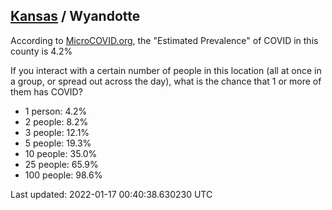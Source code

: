 
## [Kansas](/united-states/kansas) / Wyandotte

According to [MicroCOVID.org](http://microcovid.org),
the "Estimated Prevalence" of COVID in this county is 4.2%

If you interact with a certain number of people in this location
(all at once in a group, or spread out across the day), what is the chance that
1 or more of them has COVID?

- 1 person: 4.2%
- 2 people: 8.2%
- 3 people: 12.1%
- 5 people: 19.3%
- 10 people: 35.0%
- 25 people: 65.9%
- 100 people: 98.6%

Last updated: 2022-01-17 00:40:38.630230 UTC
